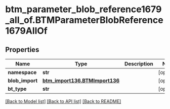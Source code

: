 # btm_parameter_blob_reference1679_all_of.BTMParameterBlobReference1679AllOf

## Properties
Name | Type | Description | Notes
------------ | ------------- | ------------- | -------------
**namespace** | **str** |  | [optional] 
**blob_import** | [**btm_import136.BTMImport136**](BTMImport136.md) |  | [optional] 
**bt_type** | **str** |  | [optional] 

[[Back to Model list]](../README.md#documentation-for-models) [[Back to API list]](../README.md#documentation-for-api-endpoints) [[Back to README]](../README.md)


